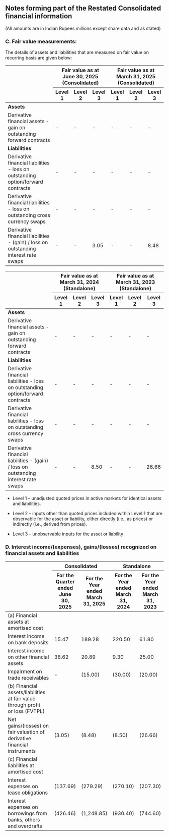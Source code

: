 ## Notes forming part of the Restated Consolidated financial information

(All amounts are in Indian Rupees millions except share data and as stated)

### C. Fair value measurements:

The details of assets and liabilities that are measured on fair value on recurring basis are given below:

<table><thead><tr><th rowspan="2"></th><th colspan="3">Fair value as at June 30, 2025<br>(Consolidated)</th><th colspan="3">Fair value as at March 31, 2025<br>(Consolidated)</th></tr><tr><th>Level 1</th><th>Level 2</th><th>Level 3</th><th>Level 1</th><th>Level 2</th><th>Level 3</th></tr></thead><tbody><tr><td><strong>Assets</strong></td><td></td><td></td><td></td><td></td><td></td><td></td></tr><tr><td>Derivative financial assets - gain on outstanding forward contracts</td><td>-</td><td>-</td><td>-</td><td>-</td><td>-</td><td>-</td></tr><tr><td><strong>Liabilities</strong></td><td></td><td></td><td></td><td></td><td></td><td></td></tr><tr><td>Derivative financial liabilities - loss on outstanding option/forward contracts</td><td>-</td><td>-</td><td>-</td><td>-</td><td>-</td><td>-</td></tr><tr><td>Derivative financial liabilities - loss on outstanding cross currency swaps</td><td>-</td><td>-</td><td>-</td><td>-</td><td>-</td><td>-</td></tr><tr><td>Derivative financial liabilities - (gain) / loss on outstanding interest rate swaps</td><td>-</td><td>-</td><td>3.05</td><td>-</td><td>-</td><td>8.48</td></tr></tbody></table>

<table><thead><tr><th rowspan="2"></th><th colspan="3">Fair value as at March 31, 2024<br>(Standalone)</th><th colspan="3">Fair value as at March 31, 2023<br>(Standalone)</th></tr><tr><th>Level 1</th><th>Level 2</th><th>Level 3</th><th>Level 1</th><th>Level 2</th><th>Level 3</th></tr></thead><tbody><tr><td><strong>Assets</strong></td><td></td><td></td><td></td><td></td><td></td><td></td></tr><tr><td>Derivative financial assets - gain on outstanding forward contracts</td><td>-</td><td>-</td><td>-</td><td>-</td><td>-</td><td>-</td></tr><tr><td><strong>Liabilities</strong></td><td></td><td></td><td></td><td></td><td></td><td></td></tr><tr><td>Derivative financial liabilities - loss on outstanding option/forward contracts</td><td>-</td><td>-</td><td>-</td><td>-</td><td>-</td><td>-</td></tr><tr><td>Derivative financial liabilities - loss on outstanding cross currency swaps</td><td>-</td><td>-</td><td>-</td><td>-</td><td>-</td><td>-</td></tr><tr><td>Derivative financial liabilities - (gain) / loss on outstanding interest rate swaps</td><td>-</td><td>-</td><td>8.50</td><td>-</td><td>-</td><td>26.66</td></tr></tbody></table>

* Level 1 – unadjusted quoted prices in active markets for identical assets and liabilities.

* Level 2 – inputs other than quoted prices included within Level 1 that are observable for the asset or liability, either directly (i.e., as prices) or indirectly (i.e., derived from prices).

* Level 3 – unobservable inputs for the asset or liability

### D. Interest income/(expenses), gains/(losses) recognized on financial assets and liabilities

<table><thead><tr><th rowspan="2"></th><th colspan="2">Consolidated</th><th colspan="2">Standalone</th></tr><tr><th>For the<br>Quarter<br>ended June<br>30, 2025</th><th>For the<br>Year ended<br>March<br>31, 2025</th><th>For the<br>Year ended<br>March<br>31, 2024</th><th>For the<br>Year ended<br>March<br>31, 2023</th></tr></thead><tbody><tr><td>(a) Financial assets at amortised cost</td><td></td><td></td><td></td><td></td></tr><tr><td>Interest income on bank deposits</td><td>15.47</td><td>189.28</td><td>220.50</td><td>61.80</td></tr><tr><td>Interest income on other financial assets</td><td>38.62</td><td>20.89</td><td>9.30</td><td>25.00</td></tr><tr><td>Impairment on trade receivables</td><td>-</td><td>(15.00)</td><td>(30.00)</td><td>(20.00)</td></tr><tr><td>(b) Financial assets/liabilities at fair value through profit<br>or loss (FVTPL)</td><td></td><td></td><td></td><td></td></tr><tr><td>Net gains/(losses) on fair valuation of derivative<br>financial instruments</td><td>(3.05)</td><td>(8.48)</td><td>(8.50)</td><td>(26.66)</td></tr><tr><td>(c) Financial liabilities at amortised cost</td><td></td><td></td><td></td><td></td></tr><tr><td>Interest expenses on lease obligations</td><td>(137.69)</td><td>(279.29)</td><td>(270.10)</td><td>(207.30)</td></tr><tr><td>Interest expenses on borrowings from banks, others<br>and overdrafts</td><td>(426.46)</td><td>(1,248.85)</td><td>(930.40)</td><td>(744.60)</td></tr></tbody></table>
